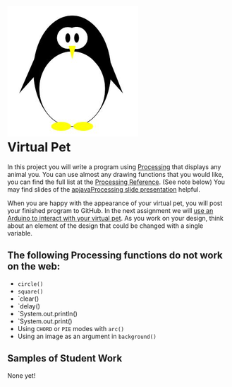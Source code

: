 ![](Penguin.JPG)   
Virtual Pet
=============

In this project you will write a program using [Processing](https://processing.org) that displays any animal you. You can use almost any drawing functions that you would like, you can find the full list at the [Processing Reference](https://processing.org/reference/). (See note below) You may find slides of the [apjavaProcessing slide presentation](https://docs.google.com/presentation/d/1sqbareaFmF9fMcp0XOl3hRO6hAlrU5WIaj4V-Kd3eDI/edit?usp=sharing) helpful. 

When you are happy with the appearance of your virtual pet, you will post your finished program to GitHub. In the next assignment we will [use an Arduino to interact with your virtual pet](https://github.com/APCSLowell/LightSensorController#use-an-adafruit-circuit-playground-as-an-input-device-in-a-processing-program). As you work on your design, think about an element of the design that could be changed with a single variable.

The following Processing functions do not work on the web:
----------------------------------------------------------
+ `circle()`
+ `square()`
+ `clear()
+ `delay()
+ `System.out.println()
+ `System.out.print()
+ Using `CHORD` or `PIE` modes with `arc()`
+ Using an image as an argument in `background()`

Samples of Student Work
-----------------------
None yet! 

